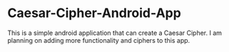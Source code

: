 # Caesar-Cipher-Android-App
This is a simple android application that can create a Caesar Cipher. I am planning on adding more functionality and ciphers to this app.
